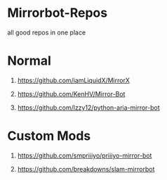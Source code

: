 # Mirrorbot-Repos
all good repos in one place

# Normal 
1) https://github.com/iamLiquidX/MirrorX 

2) https://github.com/KenHV/Mirror-Bot

3) https://github.com/lzzy12/python-aria-mirror-bot

# Custom Mods
1) https://github.com/smpriiiyo/priiiyo-mirror-bot

2) https://github.com/breakdowns/slam-mirrorbot
